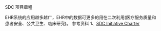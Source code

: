 SDC 项目章程


EHR系统的应用越多越广，EHR中的数据可更多的用在二次利用(医疗服务质量和患者安全、公共卫生、临床研究)。
参考资料
1、[SDC Initiative Charter](http://wiki.siframework.org/Structured+Data+Capture+Charter+and+Members)
